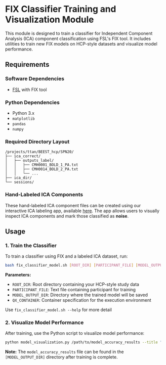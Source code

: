 # FIX Classifier Training and Visualization Module

This module is designed to train a classifier for Independent Component Analysis (ICA) component classification using FSL's FIX tool. It includes utilities to train new FIX models on HCP-style datasets and visualize model performance.

## Requirements

### Software Dependencies
- [FSL](https://fsl.fmrib.ox.ac.uk/fsl/fslwiki/FIX) with FIX tool

### Python Dependencies
- Python 3.x
- `matplotlib`
- `pandas`
- `numpy`

### Required Directory Layout

```
/projects/ttan/BEEST_hcp/SPN20/
├── ica_correct/
│   ├── outputs_label/
│   │   ├── CMH0001_BOLD_1_PA.txt
│   │   ├── CMH0014_BOLD_2_PA.txt
│   │   └── ...
├── ica_dir/
└── sessions/
```

### Hand-Labeled ICA Components

These hand-labeled ICA component files can be created using our interactive ICA labeling app, available [here](https://your-link-here.com). The app allows users to visually inspect ICA components and mark those classified as **noise**.

## Usage

### 1. Train the Classifier

To train a classifier using FIX and a labeled ICA dataset, run:

```bash
bash fix_classifier_model.sh [ROOT_DIR] [PARTICIPANT_FILE] [MODEL_OUTPUT_DIR] [QX_CONTAINER]
```

**Parameters:**
- `ROOT_DIR`: Root directory containing your HCP-style study data
- `PARTICIPANT_FILE`: Text file containing participant for training
- `MODEL_OUTPUT_DIR`: Directory where the trained model will be saved
- `QX_CONTAINER`: Container specification for the execution environment

Use ```fix_classifier_model.sh --help``` for more detail

### 2. Visualize Model Performance

After training, use the Python script to visualize model performance:

```bash
python model_visualization.py /path/to/model_accuracy_results --title "Model Performance"
```

**Note:** The `model_accuracy_results` file can be found in the `[MODEL_OUTPUT_DIR]` directory after training is complete.